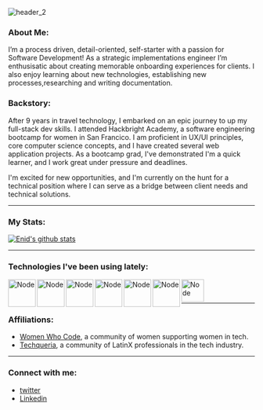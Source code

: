 ![header_2](https://user-images.githubusercontent.com/43654264/92176156-bef7c980-edf2-11ea-9bf2-fa595d764f7f.png)

### About Me:

 <p>  I’m a process driven, detail-oriented, self-starter with a passion for Software Development!  As a strategic implementations engineer I’m enthusisatic about creating memorable onboarding experiences for clients. I also enjoy learning about new technologies, establishing new processes,researching and writing documentation.

### Backstory:
<p>After 9 years in travel technology, I embarked on an epic journey to up my full-stack dev skills. I attended Hackbright Academy, a software engineering bootcamp for women in San Francico. I am proficient in UX/UI principles, core computer science concepts, and I have created several web application projects. As a bootcamp grad, I've demonstrated I'm a quick learner, and I work great under pressure and deadlines. 

<p></p>

I'm excited for new opportunities, and I'm currently on the hunt for a technical position where I can serve as a bridge between client needs and technical solutions.</p>

*****
### My Stats:
[![Enid's github stats](https://github-readme-stats.vercel.app/api?username=enid-sky&show_icons=true&theme=radical)](https://github.com/enid-sky/github-readme-stats)
*****
### Technologies I've been using lately:

<img align="left" alt="Node" width="56px" src="https://www.brandeps.com/logo-download/H/HTML-5-logo-vector-01.svg">
<img align="left" alt="Node" width="56px" src="https://www.brandeps.com/logo-download/C/CSS-3-logo-vector-01.svg">
<img align="left" alt="Node" width="56px" src="https://www.brandeps.com/logo-download/S/Sass-logo-vector-01.svg">
<img align="left" alt="Node" width="56px" src="https://www.brandeps.com/logo-download/J/JavaScript-logo-vector-01.svg">
<img align="left" alt="Node" width="56px" src="https://www.brandeps.com/logo-download/N/Node-JS-logo-vector-01.svg">
<img align="left" alt="Node" width="56px" src="https://www.brandeps.com/logo-download/W/WebPack-logo-vector-01.svg">
<img align="left" alt="Node" width="46px" src="https://logos-download.com/wp-content/uploads/2016/10/Python_logo_icon.png">
<br></br>


*****
### Affiliations: 
- [Women Who Code](https://www.womenwhocode.com/), a community of women supporting women in tech. 
- [Techqueria](https://techqueria.org/), a community of LatinX professionals in the tech industry. 
*****

### Connect with me:

- [twitter](https://twitter.com/codingsprinkles)
- [Linkedin](https://www.linkedin.com/in/enid-svymbersky/)




